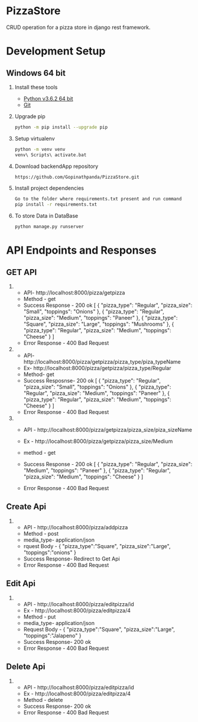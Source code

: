 # PizzaStore
CRUD operation for a pizza store in django rest framework.


# Development Setup

## Windows 64 bit

1. Install these tools
    * [Python v3.6.2 64 bit](https://www.python.org/downloads/)
    * [Git](https://git-scm.com/download/win)


1. Upgrade pip

    ```bash
    python -m pip install --upgrade pip
    ```

1. Setup virtualenv

    ```bash
    python -m venv venv
    venv\ Scripts\ activate.bat
    ```


1. Download backendApp repository

    ```bash
    https://github.com/Gopinathpanda/PizzaStore.git
    ```

1. Install project dependencies

    ```bash
    Go to the folder where requirements.txt present and run command
    pip install -r requirements.txt
    ```
1. To store Data in DataBase

     ```bash
    python manage.py runserver
    ```

# API Endpoints and Responses

## GET API

1. * API- http://localhost:8000/pizza/getpizza
   * Method - get
   * Success Response - 200 ok
      [
    {
        "pizza_type": "Regular",
        "pizza_size": "Small",
        "toppings": "Onions"
    },
    {
        "pizza_type": "Regular",
        "pizza_size": "Medium",
        "toppings": "Paneer"
    },
    {
        "pizza_type": "Square",
        "pizza_size": "Large",
        "toppings": "Mushrooms"
    },
    {
        "pizza_type": "Regular",
        "pizza_size": "Medium",
        "toppings": "Cheese"
    }
]
    * Error Response - 400 Bad Request

 1. * API- http://localhost:8000/pizza/getpizza/pizza_type/piza_typeName
    * Ex- http://localhost:8000/pizza/getpizza/pizza_type/Regular
    * Method- get
    * Success Resposnse- 200 ok
      [
       {
           "pizza_type": "Regular",
           "pizza_size": "Small",
           "toppings": "Onions"
       },
       {
           "pizza_type": "Regular",
           "pizza_size": "Medium",
           "toppings": "Paneer"
       },
       {
           "pizza_type": "Regular",
           "pizza_size": "Medium",
           "toppings": "Cheese"
       }
   ]
     * Error Response - 400 Bad Request


1.   * API - http://localhost:8000/pizza/getpizza/pizza_size/piza_sizeName
     * Ex - http://localhost:8000/pizza/getpizza/pizza_size/Medium
     * method - get
     * Success Response - 200 ok
      [
       {
           "pizza_type": "Regular",
           "pizza_size": "Medium",
           "toppings": "Paneer"
       },
       {
           "pizza_type": "Regular",
           "pizza_size": "Medium",
           "toppings": "Cheese"
       }
   ]

     * Error Response - 400 Bad Request
## Create Api

1.   * API - http://localhost:8000/pizza/addpizza
     * Method - post
     * media_type- application/json
     * rquest Body -
      {
      "pizza_type":"Square",
      "pizza_size":"Large",
      "toppings":"onions"
      }
     * Success Response- Redirect to Get Api
     * Error Response - 400 Bad Request
     
  ## Edit Api
 1.  * API - http://localhost:8000/pizza/editpizza/id
     *  Ex - http://localhost:8000/pizza/editpizza/4
     * Method - put
     * media_type- application/json
     *  Request Body -
      {
      "pizza_type":"Square",
      "pizza_size":"Large",
      "toppings":"Jalapeno"
      }
     * Success Response- 200 ok
     * Error Response - 400 Bad Request
   
   ## Delete Api
 1.  * API - http://localhost:8000/pizza/editpizza/id
     * Ex - http://localhost:8000/pizza/editpizza/4
     * Method - delete
     * Success Response- 200 ok
     * Error Response - 400 Bad Request



